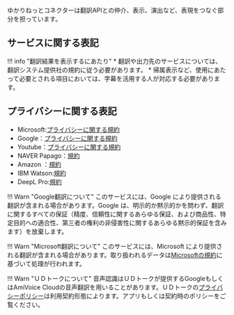 ゆかりねっとコネクターは翻訳APIとの仲介、表示、演出など、表現をつなぐ部分を担っています。

## サービスに関する表記

!!! info "翻訳結果を表示するにあたり"
    * 翻訳や出力先のサービスについては、翻訳システム提供社の規約に従う必要があります。
    * 帰属表示など、使用にあたって必要とされる項目においては、字幕を活用する人が対応する必要があります。

## プライバシーに関する表記
* Microsoft:[プライバシーに関する規約](https://azure.microsoft.com/ja-jp/support/legal/cognitive-services-compliance-and-privacy/)
* Google：[プライバシーに関する規約](https://policies.google.com/privacy?hl=ja)
* Youtube：[プライバシーに関する規約](https://www.youtube.com/t/terms)
* NAVER Papago：[規約](https://www.ncloud.com/policy/terms/svc)
* Amazon ：[規約](https://aws.amazon.com/jp/aup/)
* IBM Watson:[規約](https://www.ibm.com/jp-ja/legal?lnk=flg-tous-jpja)
* DeepL Pro:[規約](https://www.deepl.com/ja/pro-license/)

!!! Warn "Google翻訳について"
    このサービスには、Google により提供される翻訳が含まれる場合があります。Google は、明示的か黙示的かを問わず、翻訳に関するすべての保証（精度、信頼性に関するあらゆる保証、および商品性、特定目的への適合性、第三者の権利の非侵害性に関するあらゆる黙示的保証を含みます）を放棄します。

!!! Warn "Microsoft翻訳について"
    このサービスには、Microsoft により提供される翻訳が含まれる場合があります。取り扱われるデータは[Microsoftの規約](https://privacy.microsoft.com/ja-jp/privacystatement)に基づいて処理が行われます。
　

!!! Warn "ＵＤトークについて"
    音声認識はＵＤトークが提供するGoogleもしくはAmiVoice Cloudの音声翻訳を用いることがあります。ＵＤトークの[プライバシーポリシー](http://udtalk.jp/license/)は利用契約形態によります。アプリもしくは契約時のポリシーをご覧ください。



